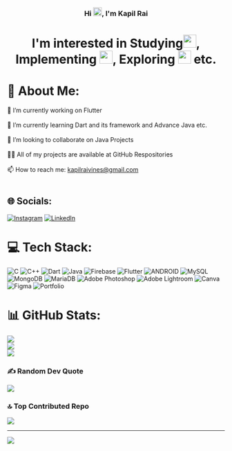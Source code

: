 ### <div align="center">Hi <img src="https://c.tenor.com/Wx9IEmZZXSoAAAAi/hi.gif" width=20>, I'm Kapil Rai
<h1 align="center">I'm interested in Studying<img src="https://c.tenor.com/jdSvLgTHCQkAAAAi/tkthao219-bubududu.gif" width=30>, Implementing <img src="https://c.tenor.com/whgQwNlVvNkAAAAi/xero-code.gif" width=30>, Exploring <img src="https://c.tenor.com/bgfU3WsoVMwAAAAi/wander-explore-experience-explore.gif" width=30> etc.</h1></div>  

# 💫 About Me:
🔭 I’m currently working on Flutter<br><br>🌱 I’m currently learning Dart and its framework and Advance Java etc.<br><br>👯 I’m looking to collaborate on Java Projects<br><br>👨‍💻 All of my projects are available at GitHub Respositories<br><br>📫 How to reach me: kapilraivines@gmail.com<br><br>


## 🌐 Socials:
[![Instagram](https://img.shields.io/badge/Instagram-%23E4405F.svg?logo=Instagram&logoColor=white)](https://instagram.com/kapil_rai_ak) [![LinkedIn](https://img.shields.io/badge/LinkedIn-%230077B5.svg?logo=linkedin&logoColor=white)](https://linkedin.com/in/kapil-rai-8709aa24) 

# 💻 Tech Stack:
![C](https://img.shields.io/badge/c-%2300599C.svg?style=for-the-badge&logo=c&logoColor=white) ![C++](https://img.shields.io/badge/c++-%2300599C.svg?style=for-the-badge&logo=c%2B%2B&logoColor=white) ![Dart](https://img.shields.io/badge/dart-%230175C2.svg?style=for-the-badge&logo=dart&logoColor=white) ![Java](https://img.shields.io/badge/java-%23ED8B00.svg?style=for-the-badge&logo=java&logoColor=white) ![Firebase](https://img.shields.io/badge/firebase-%23039BE5.svg?style=for-the-badge&logo=firebase) ![Flutter](https://img.shields.io/badge/Flutter-%2302569B.svg?style=for-the-badge&logo=Flutter&logoColor=white) ![ANDROID](https://img.shields.io/badge/android-%2320232a.svg?style=for-the-badge&logo=android&logoColor=%a4c639) ![MySQL](https://img.shields.io/badge/mysql-%2300f.svg?style=for-the-badge&logo=mysql&logoColor=white) ![MongoDB](https://img.shields.io/badge/MongoDB-%234ea94b.svg?style=for-the-badge&logo=mongodb&logoColor=white) ![MariaDB](https://img.shields.io/badge/MariaDB-003545?style=for-the-badge&logo=mariadb&logoColor=white) ![Adobe Photoshop](https://img.shields.io/badge/adobephotoshop-%2331A8FF.svg?style=for-the-badge&logo=adobephotoshop&logoColor=white) ![Adobe Lightroom](https://img.shields.io/badge/Adobe%20Lightroom-31A8FF.svg?style=for-the-badge&logo=Adobe%20Lightroom&logoColor=white) ![Canva](https://img.shields.io/badge/Canva-%2300C4CC.svg?style=for-the-badge&logo=Canva&logoColor=white) 	![Figma](https://img.shields.io/badge/figma-%23F24E1E.svg?style=for-the-badge&logo=figma&logoColor=white) ![Portfolio](https://img.shields.io/badge/Portfolio-%23000000.svg?style=for-the-badge&logo=firefox&logoColor=#FF7139)
# 📊 GitHub Stats:
![](https://github-readme-stats.vercel.app/api?username=Imkapil07&theme=dark&hide_border=false&include_all_commits=false&count_private=false)<br/>
![](https://github-readme-streak-stats.herokuapp.com/?user=Imkapil07&theme=dark&hide_border=false)<br/>
![](https://github-readme-stats.vercel.app/api/top-langs/?username=Imkapil07&theme=dark&hide_border=false&include_all_commits=false&count_private=false&layout=compact)

### ✍️ Random Dev Quote
![](https://quotes-github-readme.vercel.app/api?type=horizontal&theme=radical)

### 🔝 Top Contributed Repo
![](https://github-contributor-stats.vercel.app/api?username=Imkapil07&limit=5&theme=dark&combine_all_yearly_contributions=true)

---
[![](https://visitcount.itsvg.in/api?id=Imkapil07&icon=0&color=0)](https://visitcount.itsvg.in)

<!-- Proudly created with GPRM ( https://gprm.itsvg.in ) -->
